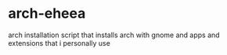 # arch-eheea
 arch installation script that installs arch with gnome and apps and extensions that i personally use
